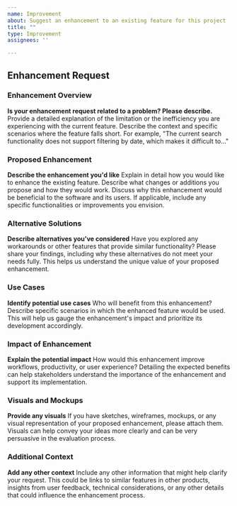 ```yaml
---
name: Improvement
about: Suggest an enhancement to an existing feature for this project
title: ""
type: Improvement
assignees: ''

---
```


## Enhancement Request

### Enhancement Overview
**Is your enhancement request related to a problem? Please describe.**
Provide a detailed explanation of the limitation or the inefficiency you are experiencing with the current feature. Describe the context and specific scenarios where the feature falls short. For example, "The current search functionality does not support filtering by date, which makes it difficult to..."

### Proposed Enhancement
**Describe the enhancement you'd like**
Explain in detail how you would like to enhance the existing feature. Describe what changes or additions you propose and how they would work. Discuss why this enhancement would be beneficial to the software and its users. If applicable, include any specific functionalities or improvements you envision.

### Alternative Solutions
**Describe alternatives you've considered**
Have you explored any workarounds or other features that provide similar functionality? Please share your findings, including why these alternatives do not meet your needs fully. This helps us understand the unique value of your proposed enhancement.

### Use Cases
**Identify potential use cases**
Who will benefit from this enhancement? Describe specific scenarios in which the enhanced feature would be used. This will help us gauge the enhancement's impact and prioritize its development accordingly.

### Impact of Enhancement
**Explain the potential impact**
How would this enhancement improve workflows, productivity, or user experience? Detailing the expected benefits can help stakeholders understand the importance of the enhancement and support its implementation.

### Visuals and Mockups
**Provide any visuals**
If you have sketches, wireframes, mockups, or any visual representation of your proposed enhancement, please attach them. Visuals can help convey your ideas more clearly and can be very persuasive in the evaluation process.

### Additional Context
**Add any other context**
Include any other information that might help clarify your request. This could be links to similar features in other products, insights from user feedback, technical considerations, or any other details that could influence the enhancement process.
